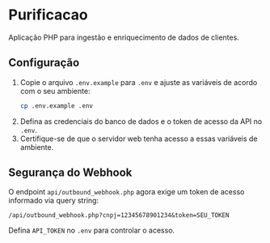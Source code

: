 # Purificacao

Aplicação PHP para ingestão e enriquecimento de dados de clientes. 

## Configuração

1. Copie o arquivo `.env.example` para `.env` e ajuste as variáveis de acordo com o seu ambiente:
   ```bash
   cp .env.example .env
   ```
2. Defina as credenciais do banco de dados e o token de acesso da API no `.env`.
3. Certifique-se de que o servidor web tenha acesso a essas variáveis de ambiente.

## Segurança do Webhook

O endpoint `api/outbound_webhook.php` agora exige um token de acesso informado via query string:
```
/api/outbound_webhook.php?cnpj=12345678901234&token=SEU_TOKEN
```
Defina `API_TOKEN` no `.env` para controlar o acesso.

